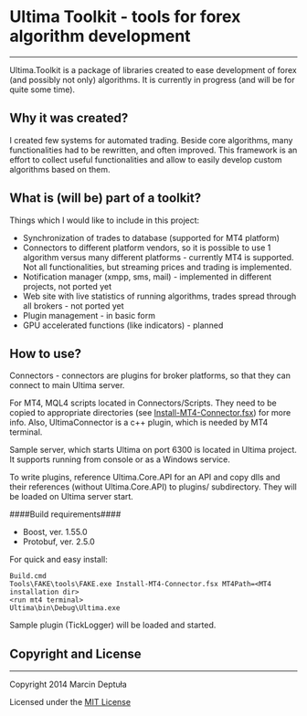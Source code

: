 Ultima Toolkit - tools for forex algorithm development
===================================
--------------------------------------

Ultima.Toolkit is a package of libraries created to ease development of forex (and possibly not only) algorithms. It is currently in progress (and will be for quite some time).

Why it was created?
-------------------
I created few systems for automated trading. Beside core algorithms, many functionalities had to be rewritten, and often improved. This framework is an effort to collect useful functionalities and allow to easily develop custom algorithms based on them.

What is (will be) part of a toolkit?
------------------------------------

Things which I would like to include in this project:

 * Synchronization of trades to database (supported for MT4 platform)
 * Connectors to different platform vendors, so it is possible to use 1 algorithm versus many different platforms - currently MT4 is supported. Not all functionalities, but streaming prices and trading is implemented.
 * Notification manager (xmpp, sms, mail) - implemented in different projects, not ported yet
 * Web site with live statistics of running algorithms, trades spread through all brokers - not ported yet
 * Plugin management - in basic form
 * GPU accelerated functions (like indicators) - planned


How to use?
-----------

Connectors - connectors are plugins for broker platforms, so that they can connect to main Ultima server.

For MT4, MQL4 scripts located in Connectors/Scripts. They need to be copied to appropriate directories (see [Install-MT4-Connector.fsx](Install-MT4-Connector.fsx)) for more info. Also, UltimaConnector is a c++ plugin, which is needed by MT4 terminal.

Sample server, which starts Ultima on port 6300 is located in Ultima project. It supports running from console or as a Windows service.

To write plugins, reference Ultima.Core.API for an API and copy dlls and their references (without Ultima.Core.API) to plugins/ subdirectory. They will be loaded on Ultima server start.


####Build requirements####
 * Boost, ver. 1.55.0
 * Protobuf, ver. 2.5.0


For quick and easy install:

```
Build.cmd
Tools\FAKE\tools\FAKE.exe Install-MT4-Connector.fsx MT4Path=<MT4 installation dir>
<run mt4 terminal>
Ultima\bin\Debug\Ultima.exe
```

Sample plugin (TickLogger) will be loaded and started.

Copyright and License
---------------------
----------
Copyright 2014 Marcin Deptuła

Licensed under the [MIT License](/LICENSE)
